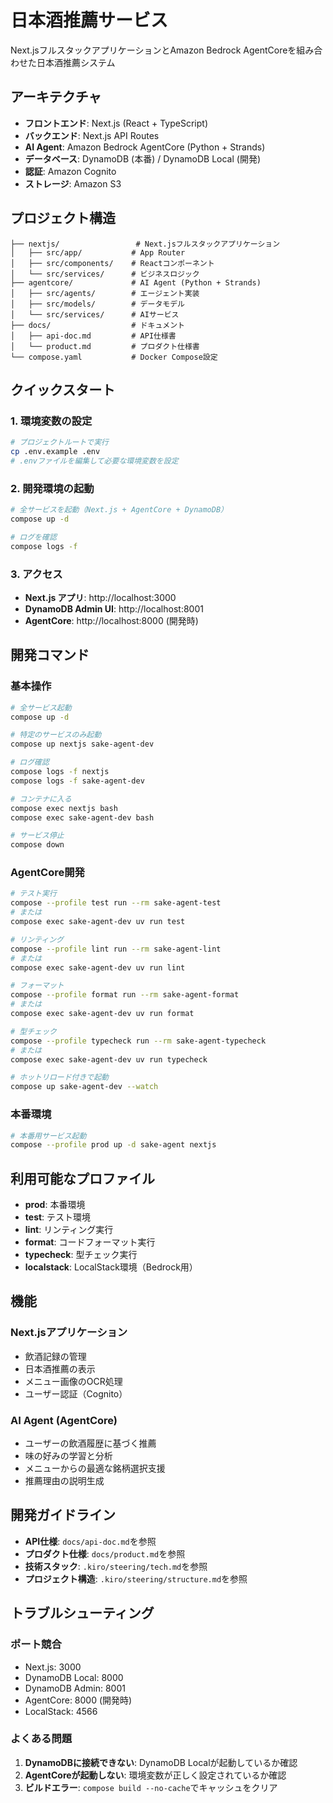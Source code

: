 # 日本酒推薦サービス

Next.jsフルスタックアプリケーションとAmazon Bedrock AgentCoreを組み合わせた日本酒推薦システム

## アーキテクチャ

- **フロントエンド**: Next.js (React + TypeScript)
- **バックエンド**: Next.js API Routes
- **AI Agent**: Amazon Bedrock AgentCore (Python + Strands)
- **データベース**: DynamoDB (本番) / DynamoDB Local (開発)
- **認証**: Amazon Cognito
- **ストレージ**: Amazon S3

## プロジェクト構造

```
├── nextjs/                 # Next.jsフルスタックアプリケーション
│   ├── src/app/           # App Router
│   ├── src/components/    # Reactコンポーネント
│   └── src/services/      # ビジネスロジック
├── agentcore/             # AI Agent (Python + Strands)
│   ├── src/agents/        # エージェント実装
│   ├── src/models/        # データモデル
│   └── src/services/      # AIサービス
├── docs/                  # ドキュメント
│   ├── api-doc.md         # API仕様書
│   └── product.md         # プロダクト仕様書
└── compose.yaml           # Docker Compose設定
```

## クイックスタート

### 1. 環境変数の設定

```bash
# プロジェクトルートで実行
cp .env.example .env
# .envファイルを編集して必要な環境変数を設定
```

### 2. 開発環境の起動

```bash
# 全サービスを起動（Next.js + AgentCore + DynamoDB）
compose up -d

# ログを確認
compose logs -f
```

### 3. アクセス

- **Next.js アプリ**: http://localhost:3000
- **DynamoDB Admin UI**: http://localhost:8001
- **AgentCore**: http://localhost:8000 (開発時)

## 開発コマンド

### 基本操作

```bash
# 全サービス起動
compose up -d

# 特定のサービスのみ起動
compose up nextjs sake-agent-dev

# ログ確認
compose logs -f nextjs
compose logs -f sake-agent-dev

# コンテナに入る
compose exec nextjs bash
compose exec sake-agent-dev bash

# サービス停止
compose down
```

### AgentCore開発

```bash
# テスト実行
compose --profile test run --rm sake-agent-test
# または
compose exec sake-agent-dev uv run test

# リンティング
compose --profile lint run --rm sake-agent-lint
# または
compose exec sake-agent-dev uv run lint

# フォーマット
compose --profile format run --rm sake-agent-format
# または
compose exec sake-agent-dev uv run format

# 型チェック
compose --profile typecheck run --rm sake-agent-typecheck
# または
compose exec sake-agent-dev uv run typecheck

# ホットリロード付きで起動
compose up sake-agent-dev --watch
```

### 本番環境

```bash
# 本番用サービス起動
compose --profile prod up -d sake-agent nextjs
```

## 利用可能なプロファイル

- **prod**: 本番環境
- **test**: テスト環境
- **lint**: リンティング実行
- **format**: コードフォーマット実行
- **typecheck**: 型チェック実行
- **localstack**: LocalStack環境（Bedrock用）

## 機能

### Next.jsアプリケーション
- 飲酒記録の管理
- 日本酒推薦の表示
- メニュー画像のOCR処理
- ユーザー認証（Cognito）

### AI Agent (AgentCore)
- ユーザーの飲酒履歴に基づく推薦
- 味の好みの学習と分析
- メニューからの最適な銘柄選択支援
- 推薦理由の説明生成

## 開発ガイドライン

- **API仕様**: `docs/api-doc.md`を参照
- **プロダクト仕様**: `docs/product.md`を参照
- **技術スタック**: `.kiro/steering/tech.md`を参照
- **プロジェクト構造**: `.kiro/steering/structure.md`を参照

## トラブルシューティング

### ポート競合
- Next.js: 3000
- DynamoDB Local: 8000
- DynamoDB Admin: 8001
- AgentCore: 8000 (開発時)
- LocalStack: 4566

### よくある問題
1. **DynamoDBに接続できない**: DynamoDB Localが起動しているか確認
2. **AgentCoreが起動しない**: 環境変数が正しく設定されているか確認
3. **ビルドエラー**: `compose build --no-cache`でキャッシュをクリア